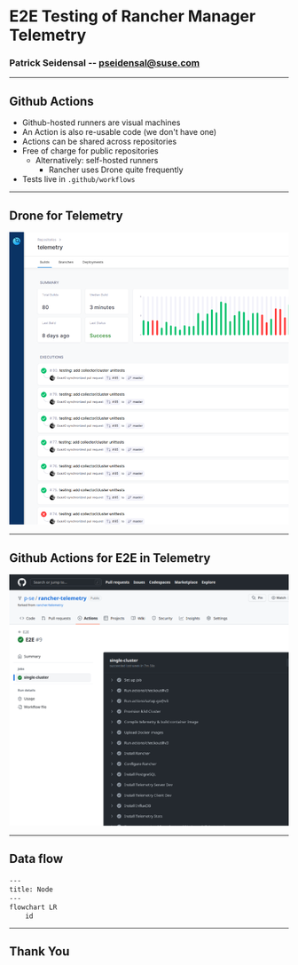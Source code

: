 # E2E Testing of Rancher Manager Telemetry
### Patrick Seidensal -- pseidensal@suse.com

---

## Github Actions

- Github-hosted runners are visual machines
- An Action is also re-usable code (we don't have one)
- Actions can be shared across repositories
- Free of charge for public repositories
    - Alternatively: self-hosted runners
        - Rancher uses Drone quite frequently
- Tests live in `.github/workflows`

---

## Drone for Telemetry

![bg right:70% h:100%](images/screenshots/drone-in-rancher-manager-telemetry.png)

---

## Github Actions for E2E in Telemetry

![bg left:70% h:100%](images/screenshots/e2e-testing-using-github-actions.png)

---

## Data flow

```mermaid
---
title: Node
---
flowchart LR
    id
```

---

## Thank You

<!-- This presentation was created with

- Marp (Markdown Presentation Ecosystem)
- Mermaid.js for diagrams
- `gnome-screenshot`
- Visual Studio Code -->

